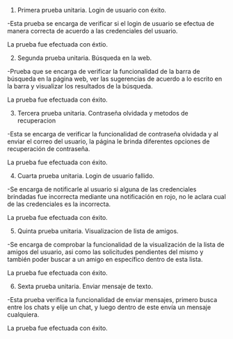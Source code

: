 1. Primera prueba unitaria. Login de usuario con éxito.

-Esta prueba se encarga de verificar si el login de usuario se efectua de manera correcta de acuerdo a las credenciales del usuario. 

La prueba fue efectuada con éxtio.

2. Segunda prueba unitaria. Búsqueda en la web.

-Prueba que se encarga de verificar la funcionalidad de la barra de búsqueda en la página web, ver las sugerencias de acuerdo a lo escrito en la barra y visualizar los resultados de la búsqueda.

La prueba fue efectuada con éxito.

3. Tercera prueba unitaria. Contraseña olvidada y metodos de recuperacion

-Esta se encarga de verificar la funcionalidad de contraseña olvidada y al enviar el correo del usuario, la página le brinda diferentes opciones de recuperación de contraseña.

La prueba fue efectuada con éxito.

4. Cuarta prueba unitaria. Login de usuario fallido.

-Se encarga de notificarle al usuario si alguna de las credenciales brindadas fue incorrecta mediante una notificación en rojo, no le aclara cual de las credenciales es la incorrecta.

La prueba fue efectuada con éxito.

5. Quinta prueba unitaria. Visualizacion de lista de amigos.

-Se encarga de comprobar la funcionalidad de la visualización de la lista de amigos del usuario, asi como las solicitudes pendientes del mismo y también poder buscar a un amigo en específico dentro de esta lista.

La prueba fue efectuada con éxito.

6. Sexta prueba unitaria. Enviar mensaje de texto.

-Esta prueba verifica la funcionalidad de enviar mensajes, primero busca entre los chats y elije un chat, y luego dentro de este envía un mensaje cualquiera.

La prueba fue efectuada con éxito.
